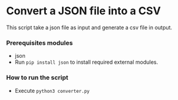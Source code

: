 # Convert a JSON file into a CSV
This script take a json file as input and generate a csv file in output.

### Prerequisites modules
* json
* Run `pip install json` to install required external modules.

### How to run the script
- Execute `python3 converter.py`
